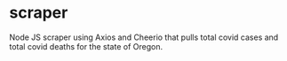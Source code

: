 # scraper

Node JS scraper using Axios and Cheerio that pulls total covid cases and total covid deaths for the state of Oregon.


